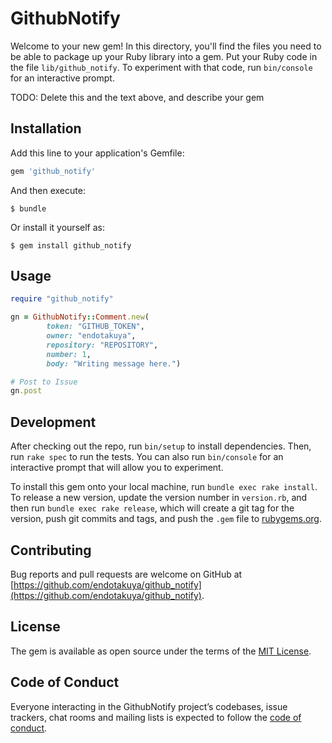 # GithubNotify

Welcome to your new gem! In this directory, you'll find the files you need to be able to package up your Ruby library into a gem. Put your Ruby code in the file `lib/github_notify`. To experiment with that code, run `bin/console` for an interactive prompt.

TODO: Delete this and the text above, and describe your gem

## Installation

Add this line to your application's Gemfile:

```ruby
gem 'github_notify'
```

And then execute:

    $ bundle

Or install it yourself as:

    $ gem install github_notify

## Usage

```ruby
require "github_notify"

gn = GithubNotify::Comment.new(
        token: "GITHUB_TOKEN", 
        owner: "endotakuya", 
        repository: "REPOSITORY", 
        number: 1, 
        body: "Writing message here.")

# Post to Issue
gn.post

```

## Development

After checking out the repo, run `bin/setup` to install dependencies. Then, run `rake spec` to run the tests. You can also run `bin/console` for an interactive prompt that will allow you to experiment.

To install this gem onto your local machine, run `bundle exec rake install`. To release a new version, update the version number in `version.rb`, and then run `bundle exec rake release`, which will create a git tag for the version, push git commits and tags, and push the `.gem` file to [rubygems.org](https://rubygems.org).

## Contributing

Bug reports and pull requests are welcome on GitHub at [https://github.com/endotakuya/github_notify](https://github.com/endotakuya/github_notify). 

## License

The gem is available as open source under the terms of the [MIT License](http://opensource.org/licenses/MIT).

## Code of Conduct

Everyone interacting in the GithubNotify project’s codebases, issue trackers, chat rooms and mailing lists is expected to follow the [code of conduct](https://github.com/[USERNAME]/github_notify/blob/master/CODE_OF_CONDUCT.md).
